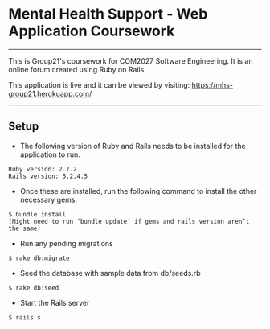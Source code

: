 # Mental Health Support - Web Application Coursework
***
This is Group21's coursework for COM2027 Software Engineering. It is an online forum created using Ruby on Rails. 

This application is live and it can be viewed by visiting: https://mhs-group21.herokuapp.com/
***
## Setup
- The following version of Ruby and Rails needs to be installed for the application to run. 
```
Ruby version: 2.7.2
Rails version: 5.2.4.5
```
- Once these are installed, run the following command to install the other necessary gems.
```
$ bundle install
(Might need to run ‘bundle update’ if gems and rails version aren’t the same)
```
- Run any pending migrations
```
$ rake db:migrate
```
- Seed the database with sample data from db/seeds.rb
```
$ rake db:seed
```
- Start the Rails server
```
$ rails s
```
